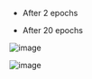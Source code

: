 - After 2 epochs


- After 20 epochs

![image](https://github.com/NhanDoV/Cycle-GANs/assets/60571509/31c36bce-e964-4141-8147-71f70e50b1cb)

![image](https://github.com/NhanDoV/Cycle-GANs/assets/60571509/58ed1cf7-d816-4df2-84dd-82c3c625f821)
